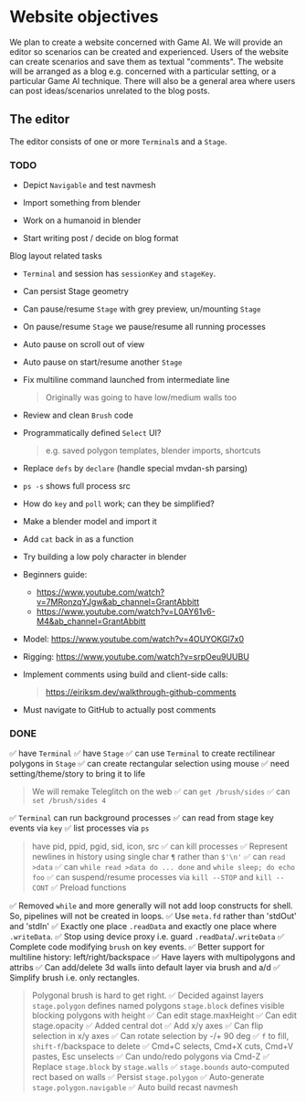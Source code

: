 # Website objectives

We plan to create a website concerned with Game AI. We will provide an editor so scenarios can be created and experienced. Users of the website can create scenarios and save them as textual "comments". The website will be arranged as a blog e.g. concerned with a particular setting, or a particular Game AI technique. There will also be a general area where users can post ideas/scenarios unrelated to the blog posts.

## The editor

The editor consists of one or more `Terminal`s and a `Stage`.

### TODO

- Depict `Navigable` and test navmesh
- Import something from blender
- Work on a humanoid in blender

- Start writing post / decide on blog format

Blog layout related tasks
- `Terminal` and session has `sessionKey` and `stageKey`.
- Can persist Stage geometry
- Can pause/resume `Stage` with grey preview, un/mounting `Stage`
- On pause/resume `Stage` we pause/resume all running processes
- Auto pause on scroll out of view
- Auto pause on start/resume another `Stage`

- Fix multiline command launched from intermediate line
  > Originally was going to have low/medium walls too
- Review and clean `Brush` code
- Programmatically defined `Select` UI?
  > e.g. saved polygon templates, blender imports, shortcuts

- Replace `defs` by `declare` (handle special mvdan-sh parsing)
- `ps -s` shows full process src
- How do `key` and `poll` work; can they be simplified?
- Make a blender model and import it
- Add `cat` back in as a function

- Try building a low poly character in blender
- Beginners guide:
  - https://www.youtube.com/watch?v=7MRonzqYJgw&ab_channel=GrantAbbitt
  - https://www.youtube.com/watch?v=L0AY61v6-M4&ab_channel=GrantAbbitt
- Model: https://www.youtube.com/watch?v=4OUYOKGl7x0
- Rigging: https://www.youtube.com/watch?v=srpOeu9UUBU


- Implement comments using build and client-side calls:
  > https://eiriksm.dev/walkthrough-github-comments
- Must navigate to GitHub to actually post comments

### DONE

✅ have `Terminal`
✅ have `Stage`
✅ can use `Terminal` to create rectilinear polygons in `Stage`
✅ can create rectangular selection using mouse
✅ need setting/theme/story to bring it to life
   > We will remake Teleglitch on the web
✅ can `get /brush/sides`
✅ can `set /brush/sides 4`

✅ `Terminal` can run background processes
✅ can read from stage key events via `key`
✅ list processes via `ps`
  > have pid, ppid, pgid, sid, icon, src
✅ can kill processes
✅ Represent newlines in history using single char `¶` rather than `$'\n'`
✅ can `read >data`
✅ can `while read >data do ... done` and `while sleep; do echo foo`
✅ can suspend/resume processes via `kill --STOP` and `kill --CONT`
✅ Preload functions

✅ Removed `while` and more generally will not add loop
  constructs for shell. So, pipelines will not be created in loops.
✅ Use `meta.fd` rather than 'stdOut' and 'stdIn'
✅ Exactly one place `.readData` and exactly one place where `.writeData`.
✅ Stop using device proxy i.e. guard `.readData`/`.writeData`
✅ Complete code modifying `brush` on key events.
✅ Better support for multiline history: left/right/backspace
✅ Have layers with multipolygons and attribs
✅ Can add/delete 3d walls iinto default layer via brush and a/d
✅ Simplify brush i.e. only rectangles.
   > Polygonal brush is hard to get right.
✅ Decided against layers
  > `stage.polygon` defines named polygons
  > `stage.block` defines visible blocking polygons with height 
✅ Can edit stage.maxHeight
✅ Can edit stage.opacity
✅ Added central dot
✅ Add x/y axes
✅ Can flip selection in x/y axes
✅ Can rotate selection by -/+ 90 deg
✅ `f` to fill, `shift-f`/backspace to delete
✅ Cmd+C selects, Cmd+X cuts, Cmd+V pastes, Esc unselects
✅ Can undo/redo polygons via Cmd-Z
✅ Replace `stage.block` by `stage.walls`
✅ `stage.bounds` auto-computed rect based on walls
✅ Persist `stage.polygon`
✅ Auto-generate `stage.polygon.navigable`
✅ Auto build recast navmesh

